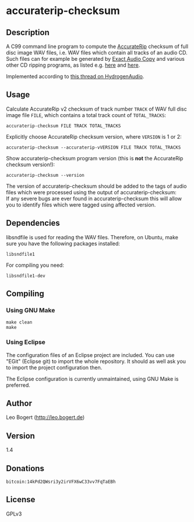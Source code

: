 # accuraterip-checksum

## Description
A C99 command line program to compute the [AccurateRip](http://accuraterip.com/) checksum of full disc image WAV files, i.e. WAV files which contain all tracks of an audio CD.  
Such files can for example be generated by [Exact Audio Copy](http://exactaudiocopy.de/) and various other CD ripping programs, as listed e.g. [here](http://accuraterip.com/software.htm) and [here](https://wiki.hydrogenaud.io/index.php?title=AccurateRip).

Implemented according to [this thread on HydrogenAudio](http://www.hydrogenaudio.org/forums/index.php?showtopic=97603).

## Usage
Calculate AccurateRip v2 checksum of track number ```TRACK``` of WAV full disc image file ```FILE```, which contains a total track count of ```TOTAL_TRACKS```:

	accuraterip-checksum FILE TRACK TOTAL_TRACKS

Explicitly choose AccurateRip checksum version, where ```VERSION``` is 1 or 2:

	accuraterip-checksum --accuraterip-vVERSION FILE TRACK TOTAL_TRACKS

Show accuraterip-checksum program version (this is **not** the AccurateRip checksum version!):

	accuraterip-checksum --version

The version of accuraterip-checksum should be added to the tags of audio files which were processed using the output of accuraterip-checksum:  
If any severe bugs are ever found in accuraterip-checksum this will allow you to identify files which were tagged using affected version.

## Dependencies
libsndfile is used for reading the WAV files.
Therefore, on Ubuntu, make sure you have the following packages installed:

	libsndfile1

For compiling you need:

	libsndfile1-dev

## Compiling

### Using GNU Make
```shell
make clean
make
```

### Using Eclipse
The configuration files of an Eclipse project are included.
You can use "EGit" (Eclipse git) to import the whole repository.
It should as well ask you to import the project configuration then.

The Eclipse configuration is currently unmaintained, using GNU Make is preferred.

## Author
Leo Bogert (http://leo.bogert.de)

## Version
1.4

## Donations
	bitcoin:14kPd2QWsri3y2irVFX6wC33vv7FqTaEBh

## License
GPLv3
